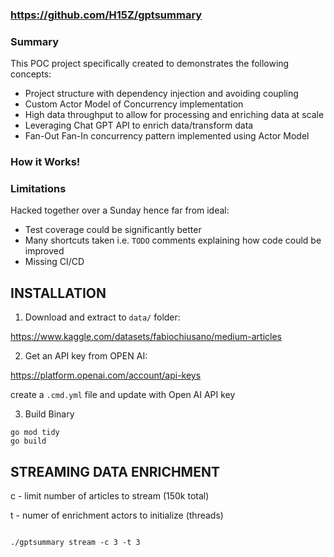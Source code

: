 ### https://github.com/H15Z/gptsummary ###

### Summary ###

This POC project specifically created to demonstrates the following concepts:

* Project structure with dependency injection and avoiding coupling
* Custom Actor Model of Concurrency implementation
* High data throughput to allow for processing and enriching data at scale
* Leveraging Chat GPT API to enrich data/transform data
* Fan-Out Fan-In concurrency pattern implemented using Actor Model

### How it Works! ###




### Limitations ###

Hacked together over a Sunday hence far from ideal:

* Test coverage could be significantly better
* Many shortcuts taken i.e. `TODO` comments explaining how code could be improved
* Missing CI/CD


## INSTALLATION ##

1. Download and extract to `data/` folder:

https://www.kaggle.com/datasets/fabiochiusano/medium-articles

2. Get an API key from OPEN AI:

https://platform.openai.com/account/api-keys

create a `.cmd.yml` file and update with Open AI  API key

3. Build Binary

```console 
go mod tidy
go build

```

## STREAMING DATA ENRICHMENT ##

c - limit number of articles to stream (150k total)

t - numer of enrichment actors to initialize (threads)

```console

./gptsummary stream -c 3 -t 3

```
